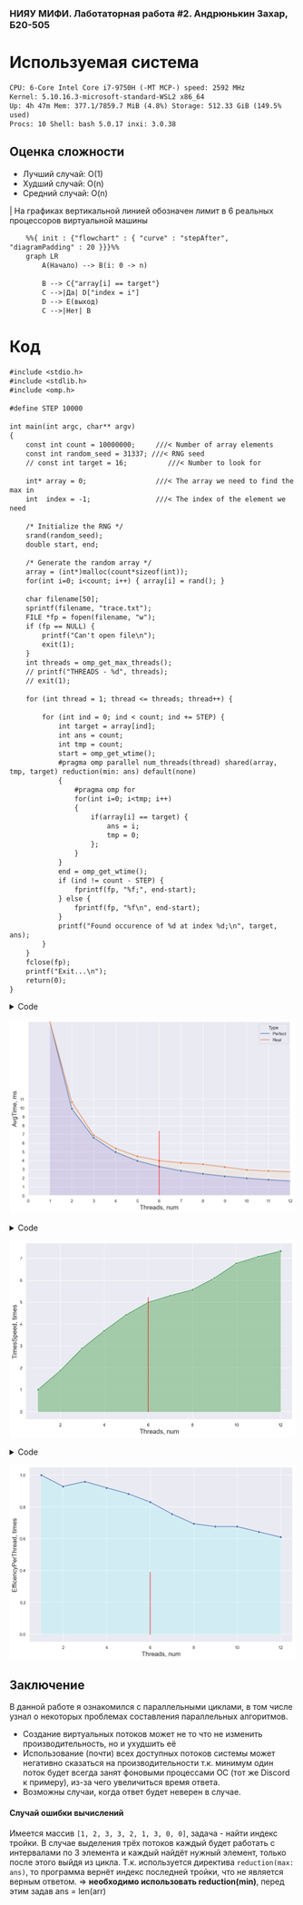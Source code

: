 ### НИЯУ МИФИ. Лаботаторная работа #2. Андрюнькин Захар, Б20-505

# Используемая система

```
CPU: 6-Core Intel Core i7-9750H (-MT MCP-) speed: 2592 MHz 
Kernel: 5.10.16.3-microsoft-standard-WSL2 x86_64 
Up: 4h 47m Mem: 377.1/7859.7 MiB (4.8%) Storage: 512.33 GiB (149.5% used) 
Procs: 10 Shell: bash 5.0.17 inxi: 3.0.38
```

## Оценка сложности
- Лучший случай: O(1)
- Худший случай: O(n)
- Средний случай: O(n)

| На графиках вертикальной линией обозначен лимит в 6 реальных процессоров виртуальной машины


```mermaid
    %%{ init : {"flowchart" : { "curve" : "stepAfter", "diagramPadding" : 20 }}}%%
    graph LR
        A(Начало) --> B(i: 0 -> n)
        
        B --> C{"array[i] == target"}
        C -->|Да| D["index = i"]
        D --> E(выход)
        C -->|Нет| B
```

# Код
```
#include <stdio.h>
#include <stdlib.h>
#include <omp.h>

#define STEP 10000

int main(int argc, char** argv)
{
    const int count = 10000000;     ///< Number of array elements
    const int random_seed = 31337; ///< RNG seed
    // const int target = 16;          ///< Number to look for

    int* array = 0;                 ///< The array we need to find the max in
    int  index = -1;                ///< The index of the element we need

    /* Initialize the RNG */
    srand(random_seed);
    double start, end;

    /* Generate the random array */
    array = (int*)malloc(count*sizeof(int));
    for(int i=0; i<count; i++) { array[i] = rand(); }

    char filename[50];
    sprintf(filename, "trace.txt");
    FILE *fp = fopen(filename, "w");
    if (fp == NULL) {
        printf("Can't open file\n");
        exit(1);
    }
    int threads = omp_get_max_threads();
    // printf("THREADS - %d", threads);
    // exit(1);

    for (int thread = 1; thread <= threads; thread++) {

        for (int ind = 0; ind < count; ind += STEP) {
            int target = array[ind];
            int ans = count;
            int tmp = count;
            start = omp_get_wtime();
            #pragma omp parallel num_threads(thread) shared(array, tmp, target) reduction(min: ans) default(none)
            {
                #pragma omp for
                for(int i=0; i<tmp; i++)
                {
                    if(array[i] == target) { 
                        ans = i;
                        tmp = 0;
                    };
                }
            }
            end = omp_get_wtime();
            if (ind != count - STEP) {
                fprintf(fp, "%f;", end-start);
            } else {
                fprintf(fp, "%f\n", end-start);
            }
            printf("Found occurence of %d at index %d;\n", target, ans);
        }
    }
    fclose(fp);
    printf("Exit...\n");
    return(0);
}
```

<details>
  <summary>Code</summary>
    ```python
    # import matplotlib.pyplot as plt
    import seaborn as sns
    import pandas as pd
    sns.set_theme(style="darkgrid")

    dataset = []
    with open("trace.txt", "r") as f:
        for _ in range(12):
            line = list(map(float, f.readline().split(";")))
            dataset.append(line)
            
    for i in range(len(dataset)):
        line = dataset[i]
        line.sort()
        line = line[10:-10]
        dataset[i] = line

    sns.set(rc={'figure.figsize':(12,8)})
    ```


    ```python
    data = []
    for i, line in enumerate(dataset):
        data.append([i+1, (sum(line)/len(line))*1000, "Real"])
    saved = data.copy()
    data1 = data
    data_df = pd.DataFrame(data, columns=["Threads", "AvgTime", "Type"])
    for i in range(1, len(data1)): 
        data1[i] = [data1[i][0], data1[0][1] / data1[i][0], "Perfect"]
    data1[0][2] = "Perfect"
    # pdf = pd.DataFrame(data1, columns=["Threads", "AvgTime"])
    data1 = pd.DataFrame(data1, columns=["Threads", "AvgTime", "Type"])
    all_data = pd.concat([data1, data_df])
    ```


    ```python
    p = sns.lineplot(x="Threads", y="AvgTime", hue="Type", marker="o", data=all_data)
    p.set_xlabel("Threads, num", fontsize = 16)
    p.set_ylabel("AvgTime, ms", fontsize = 16)
    l1 = p.lines[0]

    x1 = l1.get_xydata()[:, 0]
    y1 = l1.get_xydata()[:, 1]

    p.fill_between(x1, y1, color="blue", alpha=0.1)
    l2 = p.lines[1]

    x2 = l2.get_xydata()[:, 0]
    y2 = l2.get_xydata()[:, 1]

    p.fill_between(x2, y2, color="orange", alpha=0.05)
    p.margins(x=0, y=0)
    _ = p.set_xticks(range(0, 13))
    _ = p.set_xticklabels(str(i) for i in range(0, 13))
    _ = p.set_yticks(range(0, 12))
    _ = p.set_yticklabels([str(i) for i in range(0, 12)])
    _ = p.axvline(x=6, ymax=0.37, color="red", alpha=0.8)
    ```
</details>

    
![png](imgs/output1.png)
    


<details>
  <summary>Code</summary>
    ```python
    accceleration = [0] * 12
    for i in range(0, len(accceleration)):
        accceleration[i] = [saved[i][0], saved[0][1]/saved[i][1]]
    a_df = pd.DataFrame(accceleration, columns=["Threads", "TimesSpeed"])
    p = sns.lineplot(x="Threads", y="TimesSpeed", marker="o", data=a_df, color='g')
    p.set_xlabel("Threads, num", fontsize = 16)
    p.set_ylabel("TimesSpeed, times", fontsize = 16)
    l1 = p.lines[0]

    x1 = l1.get_xydata()[:, 0]
    y1 = l1.get_xydata()[:, 1]

    _ = p.fill_between(x1, y1, color="green", alpha=0.3)
    _ = p.axvline(x=6, ymin=0.043 ,ymax=0.692, color="red", alpha=0.8)
    ```
</details>

    
![png](imgs/output2.png)
    


<details>
  <summary>Code</summary>
    ```python
    per_thread = [0] * 12
    for i in range(0, len(per_thread)):
        per_thread[i] = [accceleration[i][0], accceleration[i][1]/accceleration[i][0]]
    thr_df = pd.DataFrame(per_thread, columns=["Threads", "EfficencyPerThread"])
    p = sns.lineplot(x="Threads", y="EfficencyPerThread", marker="o", data=thr_df, color='b')
    p.set_xlabel("Threads, num", fontsize = 16)
    p.set_ylabel("EfficencyPerThread, times", fontsize = 16)
    l1 = p.lines[0]

    x1 = l1.get_xydata()[:, 0]
    y1 = l1.get_xydata()[:, 1]

    _ = p.fill_between(x1, y1, color="cyan", alpha=0.1)
    _ = p.axvline(x=6, ymin=0.043 ,ymax=0.4, color="red", alpha=0.8)
    ```
</details>

    
![png](imgs/output3.png)
    


## Заключение
В данной работе я ознакомился с параллельными циклами, в том числе узнал о некоторых проблемах составления параллельных алгоритмов. 
- Создание виртуальных потоков может не то что не изменить производительность, но и ухудшить её
- Использование (почти) всех доступных потоков системы может негативно сказаться на производительности т.к. минимум один поток будет всегда занят фоновыми процессами ОС (тот же Discord к примеру), из-за чего увеличиться время ответа.
- Возможны случаи, когда ответ будет неверен в случае. 

#### Случай ошибки вычислений
Имеется массив ``[1, 2, 3, 3, 2, 1, 3, 0, 0]``, задача - найти индекс тройки. В случае выделения трёх потоков каждый будет работать с интервалами по 3 элемента и каждый найдёт нужный элемент, только после этого выйдя из цикла. Т.к. используется директива ``reduction(max: ans)``, то программа вернёт индекс последней тройки, что не является верным ответом. => **необходимо использовать reduction(min)**, перед этим задав ans = len(arr)
